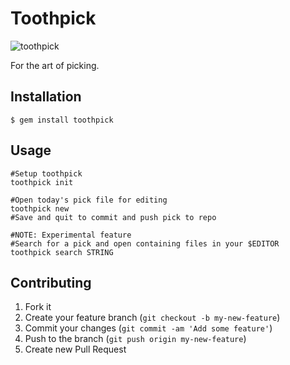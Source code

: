 # Toothpick
![toothpick](http://i39.tinypic.com/2vw7erb.png)

For the art of picking.

## Installation

    $ gem install toothpick

## Usage

    #Setup toothpick
    toothpick init

    #Open today's pick file for editing
    toothpick new
    #Save and quit to commit and push pick to repo

    #NOTE: Experimental feature
    #Search for a pick and open containing files in your $EDITOR
    toothpick search STRING

## Contributing

1. Fork it
2. Create your feature branch (`git checkout -b my-new-feature`)
3. Commit your changes (`git commit -am 'Add some feature'`)
4. Push to the branch (`git push origin my-new-feature`)
5. Create new Pull Request
